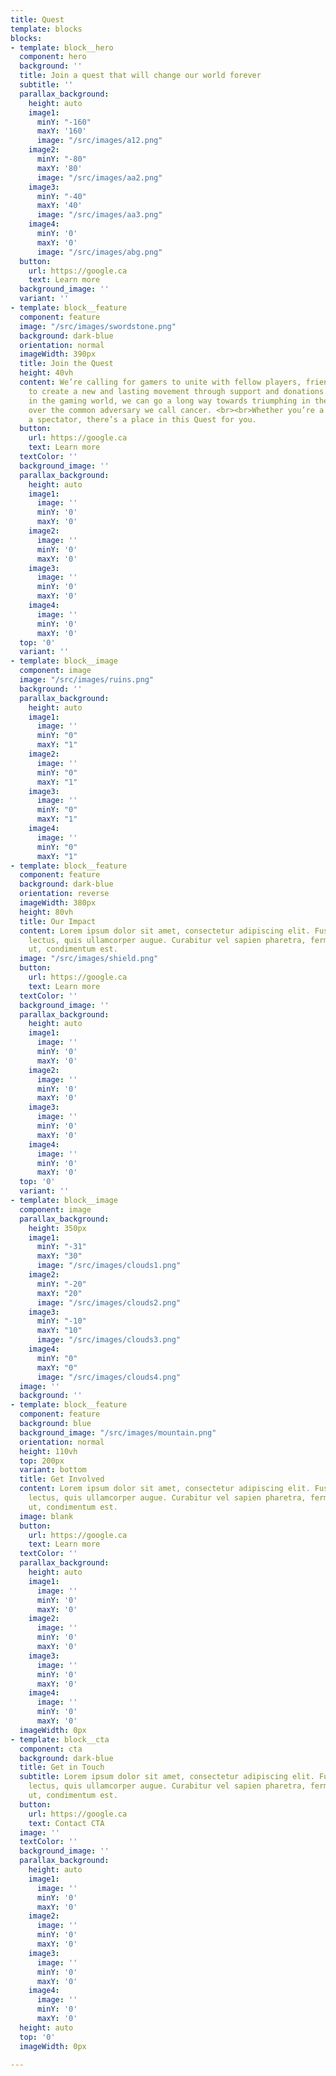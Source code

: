 ```yaml
---
title: Quest
template: blocks
blocks:
- template: block__hero
  component: hero
  background: ''
  title: Join a quest that will change our world forever
  subtitle: ''
  parallax_background:
    height: auto
    image1:
      minY: "-160"
      maxY: '160'
      image: "/src/images/a12.png"
    image2:
      minY: "-80"
      maxY: '80'
      image: "/src/images/aa2.png"
    image3:
      minY: "-40"
      maxY: '40'
      image: "/src/images/aa3.png"
    image4:
      minY: '0'
      maxY: '0'
      image: "/src/images/abg.png"
  button:
    url: https://google.ca
    text: Learn more
  background_image: ''
  variant: ''
- template: block__feature
  component: feature
  image: "/src/images/swordstone.png"
  background: dark-blue
  orientation: normal
  imageWidth: 390px
  title: Join the Quest
  height: 40vh
  content: We’re calling for gamers to unite with fellow players, friends, and family
    to create a new and lasting movement through support and donations. By triumphing
    in the gaming world, we can go a long way towards triumphing in the real world
    over the common adversary we call cancer. <br><br>Whether you’re a streamer or
    a spectator, there’s a place in this Quest for you.
  button:
    url: https://google.ca
    text: Learn more
  textColor: ''
  background_image: ''
  parallax_background:
    height: auto
    image1:
      image: ''
      minY: '0'
      maxY: '0'
    image2:
      image: ''
      minY: '0'
      maxY: '0'
    image3:
      image: ''
      minY: '0'
      maxY: '0'
    image4:
      image: ''
      minY: '0'
      maxY: '0'
  top: '0'
  variant: ''
- template: block__image
  component: image
  image: "/src/images/ruins.png"
  background: ''
  parallax_background:
    height: auto
    image1:
      image: ''
      minY: "0"
      maxY: "1"
    image2:
      image: ''
      minY: "0"
      maxY: "1"
    image3:
      image: ''
      minY: "0"
      maxY: "1"
    image4:
      image: ''
      minY: "0"
      maxY: "1"
- template: block__feature
  component: feature
  background: dark-blue
  orientation: reverse
  imageWidth: 380px
  height: 80vh
  title: Our Impact
  content: Lorem ipsum dolor sit amet, consectetur adipiscing elit. Fusce at vehicula
    lectus, quis ullamcorper augue. Curabitur vel sapien pharetra, fermentum elit
    ut, condimentum est.
  image: "/src/images/shield.png"
  button:
    url: https://google.ca
    text: Learn more
  textColor: ''
  background_image: ''
  parallax_background:
    height: auto
    image1:
      image: ''
      minY: '0'
      maxY: '0'
    image2:
      image: ''
      minY: '0'
      maxY: '0'
    image3:
      image: ''
      minY: '0'
      maxY: '0'
    image4:
      image: ''
      minY: '0'
      maxY: '0'
  top: '0'
  variant: ''
- template: block__image
  component: image
  parallax_background:
    height: 350px
    image1:
      minY: "-31"
      maxY: "30"
      image: "/src/images/clouds1.png"
    image2:
      minY: "-20"
      maxY: "20"
      image: "/src/images/clouds2.png"
    image3:
      minY: "-10"
      maxY: "10"
      image: "/src/images/clouds3.png"
    image4:
      minY: "0"
      maxY: "0"
      image: "/src/images/clouds4.png"
  image: ''
  background: ''
- template: block__feature
  component: feature
  background: blue
  background_image: "/src/images/mountain.png"
  orientation: normal
  height: 110vh
  top: 200px
  variant: bottom
  title: Get Involved
  content: Lorem ipsum dolor sit amet, consectetur adipiscing elit. Fusce at vehicula
    lectus, quis ullamcorper augue. Curabitur vel sapien pharetra, fermentum elit
    ut, condimentum est.
  image: blank
  button:
    url: https://google.ca
    text: Learn more
  textColor: ''
  parallax_background:
    height: auto
    image1:
      image: ''
      minY: '0'
      maxY: '0'
    image2:
      image: ''
      minY: '0'
      maxY: '0'
    image3:
      image: ''
      minY: '0'
      maxY: '0'
    image4:
      image: ''
      minY: '0'
      maxY: '0'
  imageWidth: 0px
- template: block__cta
  component: cta
  background: dark-blue
  title: Get in Touch
  subtitle: Lorem ipsum dolor sit amet, consectetur adipiscing elit. Fusce at vehicula
    lectus, quis ullamcorper augue. Curabitur vel sapien pharetra, fermentum elit
    ut, condimentum est.
  button:
    url: https://google.ca
    text: Contact CTA
  image: ''
  textColor: ''
  background_image: ''
  parallax_background:
    height: auto
    image1:
      image: ''
      minY: '0'
      maxY: '0'
    image2:
      image: ''
      minY: '0'
      maxY: '0'
    image3:
      image: ''
      minY: '0'
      maxY: '0'
    image4:
      image: ''
      minY: '0'
      maxY: '0'
  height: auto
  top: '0'
  imageWidth: 0px

---
```


